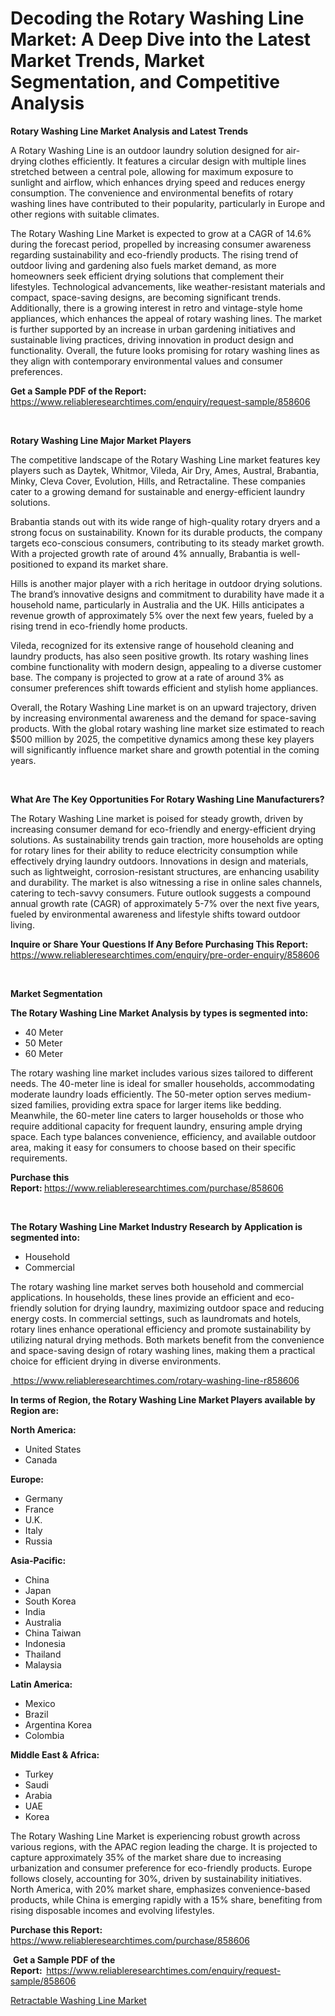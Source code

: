 <p><h1>Decoding the Rotary Washing Line Market: A Deep Dive into the Latest Market Trends, Market Segmentation, and Competitive Analysis</h1></p><p><strong>Rotary Washing Line Market Analysis and Latest Trends</strong></p>
<p><p>A Rotary Washing Line is an outdoor laundry solution designed for air-drying clothes efficiently. It features a circular design with multiple lines stretched between a central pole, allowing for maximum exposure to sunlight and airflow, which enhances drying speed and reduces energy consumption. The convenience and environmental benefits of rotary washing lines have contributed to their popularity, particularly in Europe and other regions with suitable climates.</p><p>The Rotary Washing Line Market is expected to grow at a CAGR of 14.6% during the forecast period, propelled by increasing consumer awareness regarding sustainability and eco-friendly products. The rising trend of outdoor living and gardening also fuels market demand, as more homeowners seek efficient drying solutions that complement their lifestyles. Technological advancements, like weather-resistant materials and compact, space-saving designs, are becoming significant trends. Additionally, there is a growing interest in retro and vintage-style home appliances, which enhances the appeal of rotary washing lines. The market is further supported by an increase in urban gardening initiatives and sustainable living practices, driving innovation in product design and functionality. Overall, the future looks promising for rotary washing lines as they align with contemporary environmental values and consumer preferences.</p></p>
<p><strong>Get a Sample PDF of the Report:&nbsp;</strong> <a href="https://www.reliableresearchtimes.com/enquiry/request-sample/858606?utm_campaign=2183&utm_medium=2&utm_source=Github&utm_content=ia&utm_term=05022025&utm_id=rotary-washing-line">https://www.reliableresearchtimes.com/enquiry/request-sample/858606</a></p>
<p>&nbsp;</p>
<p><strong>Rotary Washing Line Major Market Players</strong></p>
<p><p>The competitive landscape of the Rotary Washing Line market features key players such as Daytek, Whitmor, Vileda, Air Dry, Ames, Austral, Brabantia, Minky, Cleva Cover, Evolution, Hills, and Retractaline. These companies cater to a growing demand for sustainable and energy-efficient laundry solutions.</p><p>Brabantia stands out with its wide range of high-quality rotary dryers and a strong focus on sustainability. Known for its durable products, the company targets eco-conscious consumers, contributing to its steady market growth. With a projected growth rate of around 4% annually, Brabantia is well-positioned to expand its market share.</p><p>Hills is another major player with a rich heritage in outdoor drying solutions. The brand’s innovative designs and commitment to durability have made it a household name, particularly in Australia and the UK. Hills anticipates a revenue growth of approximately 5% over the next few years, fueled by a rising trend in eco-friendly home products.</p><p>Vileda, recognized for its extensive range of household cleaning and laundry products, has also seen positive growth. Its rotary washing lines combine functionality with modern design, appealing to a diverse customer base. The company is projected to grow at a rate of around 3% as consumer preferences shift towards efficient and stylish home appliances.</p><p>Overall, the Rotary Washing Line market is on an upward trajectory, driven by increasing environmental awareness and the demand for space-saving products. With the global rotary washing line market size estimated to reach $500 million by 2025, the competitive dynamics among these key players will significantly influence market share and growth potential in the coming years.</p></p>
<p>&nbsp;</p>
<p><strong>What Are The Key Opportunities For Rotary Washing Line Manufacturers?</strong></p>
<p><p>The Rotary Washing Line market is poised for steady growth, driven by increasing consumer demand for eco-friendly and energy-efficient drying solutions. As sustainability trends gain traction, more households are opting for rotary lines for their ability to reduce electricity consumption while effectively drying laundry outdoors. Innovations in design and materials, such as lightweight, corrosion-resistant structures, are enhancing usability and durability. The market is also witnessing a rise in online sales channels, catering to tech-savvy consumers. Future outlook suggests a compound annual growth rate (CAGR) of approximately 5-7% over the next five years, fueled by environmental awareness and lifestyle shifts toward outdoor living.</p></p>
<p><strong>Inquire or Share Your Questions If Any Before Purchasing This Report:</strong> <a href="https://www.reliableresearchtimes.com/enquiry/pre-order-enquiry/858606?utm_campaign=2183&utm_medium=2&utm_source=Github&utm_content=ia&utm_term=05022025&utm_id=rotary-washing-line">https://www.reliableresearchtimes.com/enquiry/pre-order-enquiry/858606</a></p>
<p>&nbsp;</p>
<p><strong>Market Segmentation</strong></p>
<p><strong>The Rotary Washing Line Market Analysis by types is segmented into:</strong></p>
<p><ul><li>40 Meter</li><li>50 Meter</li><li>60 Meter</li></ul></p>
<p><p>The rotary washing line market includes various sizes tailored to different needs. The 40-meter line is ideal for smaller households, accommodating moderate laundry loads efficiently. The 50-meter option serves medium-sized families, providing extra space for larger items like bedding. Meanwhile, the 60-meter line caters to larger households or those who require additional capacity for frequent laundry, ensuring ample drying space. Each type balances convenience, efficiency, and available outdoor area, making it easy for consumers to choose based on their specific requirements.</p></p>
<p><strong>Purchase this Report:&nbsp;</strong><a href="https://www.reliableresearchtimes.com/purchase/858606?utm_campaign=2183&utm_medium=2&utm_source=Github&utm_content=ia&utm_term=05022025&utm_id=rotary-washing-line">https://www.reliableresearchtimes.com/purchase/858606</a></p>
<p>&nbsp;</p>
<p><strong>The Rotary Washing Line Market Industry Research by Application is segmented into:</strong></p>
<p><ul><li>Household</li><li>Commercial</li></ul></p>
<p><p>The rotary washing line market serves both household and commercial applications. In households, these lines provide an efficient and eco-friendly solution for drying laundry, maximizing outdoor space and reducing energy costs. In commercial settings, such as laundromats and hotels, rotary lines enhance operational efficiency and promote sustainability by utilizing natural drying methods. Both markets benefit from the convenience and space-saving design of rotary washing lines, making them a practical choice for efficient drying in diverse environments.</p></p>
<p><a href="https://www.reliableresearchtimes.com/rotary-washing-line-r858606?utm_campaign=2183&utm_medium=2&utm_source=Github&utm_content=ia&utm_term=05022025&utm_id=rotary-washing-line">&nbsp;https://www.reliableresearchtimes.com/rotary-washing-line-r858606</a></p>
<p><strong>In terms of Region, the Rotary Washing Line Market Players available by Region are:</strong></p>
<p>
    <p> <strong> North America: </strong>
        <ul>
            <li>United States</li>
            <li>Canada</li>
        </ul>
        </p> 
    <p> <strong> Europe: </strong>
        <ul>
            <li>Germany</li>
            <li>France</li>
            <li>U.K.</li>
            <li>Italy</li>
            <li>Russia</li>
        </ul>
        </p> 
    <p> <strong> Asia-Pacific: </strong>
        <ul>
            <li>China</li>
            <li>Japan</li>
            <li>South Korea</li>
            <li>India</li>
            <li>Australia</li>
            <li>China Taiwan</li>
            <li>Indonesia</li>
            <li>Thailand</li>
            <li>Malaysia</li>
        </ul>
        </p> 
    <p> <strong> Latin America: </strong>
        <ul>
            <li>Mexico</li>
            <li>Brazil</li>
            <li>Argentina Korea</li>
            <li>Colombia</li>
        </ul>
        </p> 
    <p> <strong> Middle East & Africa: </strong>
        <ul>
            <li>Turkey</li>
            <li>Saudi</li>
            <li>Arabia</li>
            <li>UAE</li>
            <li>Korea</li>
        </ul>
    </p>
    </p>
<p><p>The Rotary Washing Line Market is experiencing robust growth across various regions, with the APAC region leading the charge. It is projected to capture approximately 35% of the market share due to increasing urbanization and consumer preference for eco-friendly products. Europe follows closely, accounting for 30%, driven by sustainability initiatives. North America, with 20% market share, emphasizes convenience-based products, while China is emerging rapidly with a 15% share, benefiting from rising disposable incomes and evolving lifestyles.</p></p>
<p><strong>Purchase this Report: </strong><a href="https://www.reliableresearchtimes.com/purchase/858606?utm_campaign=2183&utm_medium=2&utm_source=Github&utm_content=ia&utm_term=05022025&utm_id=rotary-washing-line">https://www.reliableresearchtimes.com/purchase/858606</a></p>
<p>&nbsp;<strong>Get a Sample PDF of the Report:&nbsp;&nbsp;</strong><a href="https://www.reliableresearchtimes.com/enquiry/request-sample/858606?utm_campaign=2183&utm_medium=2&utm_source=Github&utm_content=ia&utm_term=05022025&utm_id=rotary-washing-line">https://www.reliableresearchtimes.com/enquiry/request-sample/858606</a></p>
<p><strong></strong></p>
<p><p><a href="https://github.com/SanjidaKhan901/Market-Research-Report-List-1/blob/main/retractable-washing-line-market.md?utm_campaign=2183&utm_medium=2&utm_source=Github&utm_content=ia&utm_term=05022025&utm_id=rotary-washing-line">Retractable Washing Line Market</a></p></p>